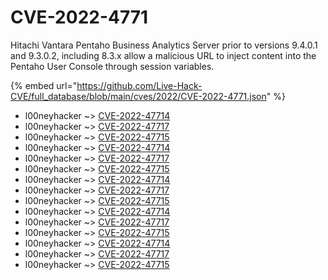 # CVE-2022-4771

Hitachi Vantara Pentaho Business Analytics Server prior to versions 9.4.0.1 and 9.3.0.2, including 8.3.x allow a malicious URL to inject content into the Pentaho User Console through session variables.

{% embed url="https://github.com/Live-Hack-CVE/full_database/blob/main/cves/2022/CVE-2022-4771.json" %}


* l00neyhacker ~> [CVE-2022-47714](https://www.alice-snow.ru/2022/database/cve-2022-4771/cve-2022-47714-l00neyhacker)
* l00neyhacker ~> [CVE-2022-47717](https://www.alice-snow.ru/2022/database/cve-2022-4771/cve-2022-47717-l00neyhacker)
* l00neyhacker ~> [CVE-2022-47715](https://www.alice-snow.ru/2022/database/cve-2022-4771/cve-2022-47715-l00neyhacker)
* l00neyhacker ~> [CVE-2022-47714](https://www.alice-snow.ru/2022/database/cve-2022-4771/cve-2022-47714-l00neyhacker)
* l00neyhacker ~> [CVE-2022-47717](https://www.alice-snow.ru/2022/database/cve-2022-4771/cve-2022-47717-l00neyhacker)
* l00neyhacker ~> [CVE-2022-47715](https://www.alice-snow.ru/2022/database/cve-2022-4771/cve-2022-47715-l00neyhacker)
* l00neyhacker ~> [CVE-2022-47714](https://www.alice-snow.ru/2022/database/cve-2022-4771/cve-2022-47714-l00neyhacker)
* l00neyhacker ~> [CVE-2022-47717](https://www.alice-snow.ru/2022/database/cve-2022-4771/cve-2022-47717-l00neyhacker)
* l00neyhacker ~> [CVE-2022-47715](https://www.alice-snow.ru/2022/database/cve-2022-4771/cve-2022-47715-l00neyhacker)
* l00neyhacker ~> [CVE-2022-47714](https://www.alice-snow.ru/2022/database/cve-2022-4771/cve-2022-47714-l00neyhacker)
* l00neyhacker ~> [CVE-2022-47717](https://www.alice-snow.ru/2022/database/cve-2022-4771/cve-2022-47717-l00neyhacker)
* l00neyhacker ~> [CVE-2022-47715](https://www.alice-snow.ru/2022/database/cve-2022-4771/cve-2022-47715-l00neyhacker)
* l00neyhacker ~> [CVE-2022-47714](https://www.alice-snow.ru/2022/database/cve-2022-4771/cve-2022-47714-l00neyhacker)
* l00neyhacker ~> [CVE-2022-47717](https://www.alice-snow.ru/2022/database/cve-2022-4771/cve-2022-47717-l00neyhacker)
* l00neyhacker ~> [CVE-2022-47715](https://www.alice-snow.ru/2022/database/cve-2022-4771/cve-2022-47715-l00neyhacker)